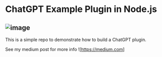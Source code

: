 # ChatGPT Example Plugin in Node.js
![image](https://user-images.githubusercontent.com/6732731/232095386-1f4a8ea7-a0c6-40ed-9413-3a8c49ec6de5.png)
---
This is a simple repo to demonstrate how to build a ChatGPT plugin.

See my medium post for more info ![https://medium.com]
